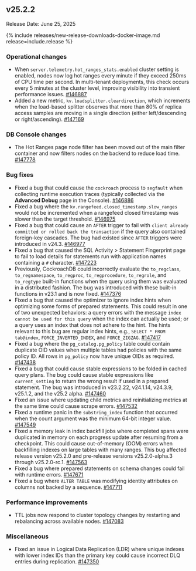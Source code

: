 ## v25.2.2

Release Date: June 25, 2025

{% include releases/new-release-downloads-docker-image.md release=include.release %}

<h3 id="v25-2-2-operational-changes">Operational changes</h3>

- When `server.telemetry.hot_ranges_stats.enabled` cluster setting is enabled, nodes now log hot ranges every minute if they exceed 250ms of CPU time per second. In multi-tenant deployments, this check occurs every 5 minutes at the cluster level, improving visibility into transient performance issues.
 [#146887][#146887]
- Added a new metric, `kv.loadsplitter.cleardirection`, which increments when the load-based splitter observes that more than 80% of replica access samples are moving in a single direction (either left/descending or right/ascending).
 [#147169][#147169]

<h3 id="v25-2-2-db-console-changes">DB Console changes</h3>

- The Hot Ranges page node filter has been moved out of the main filter container and now filters nodes on the backend to reduce load time.
 [#147778][#147778]

<h3 id="v25-2-2-bug-fixes">Bug fixes</h3>

- Fixed a bug that could cause the `cockroach` process to `segfault` when collecting runtime execution traces (typically collected via the **Advanced Debug** page in the Console).
 [#146886][#146886]
- Fixed a bug where the `kv.rangefeed.closed_timestamp.slow_ranges` would not be incremented when a rangefeed closed timestamp was slower than the target threshold.
 [#146975][#146975]
- Fixed a bug that could cause an `AFTER` trigger to fail with `client already committed or rolled back the transaction` if the query also contained foreign-key cascades. The bug had existed since `AFTER` triggers were introduced in v24.3.
 [#146977][#146977]
- Fixed a bug that caused the SQL Activity > Statement Fingerprint page to fail to load details for statements run with application names containing a `#` character.
 [#147223][#147223]
- Previously, CockroachDB could incorrectly evaluate the `to_regclass`, `to_regnamespace`, `to_regproc`, `to_regprocedure`, `to_regrole`, and `to_regtype` built-in functions when the query using them was evaluated in a distributed fashion. The bug was introduced with these built-in functions in v23.1 and is now fixed.
 [#147376][#147376]
- Fixed a bug that caused the optimizer to ignore index hints when optimizing some forms of prepared statements. This could result in one of two unexpected behaviors: a query errors with the message `index cannot be used for this query` when the index can actually be used; or a query uses an index that does not adhere to the hint. The hints relevant to this bug are regular index hints, e.g., `SELECT * FROM tab@index`, `FORCE_INVERTED_INDEX`, and `FORCE_ZIGZAG`.
 [#147417][#147417]
- Fixed a bug where the `pg_catalog.pg_policy` table could contain duplicate OID values when multiple tables had policies with the same policy ID. All rows in `pg_policy` now have unique OIDs as required.
 [#147438][#147438]
- Fixed a bug that could cause stable expressions to be folded in cached query plans. The bug could cause stable expressions like `current_setting` to return the wrong result if used in a prepared statement. The bug was introduced in v23.2.22, v24.1.14, v24.3.9, v25.1.2, and the v25.2 alpha.
 [#147460][#147460]
- Fixed an issue where updating child metrics and reinitializing metrics at the same time could cause scrape errors.
 [#147532][#147532]
- Fixed a runtime panic in the `substring_index` function that occurred when the count argument was the minimum 64-bit integer value.
 [#147549][#147549]
- Fixed a memory leak in index backfill jobs where completed spans were duplicated in memory on each progress update after resuming from a checkpoint. This could cause out-of-memory (OOM) errors when backfilling indexes on large tables with many ranges. This bug affected release version v25.2.0 and pre-release versions v25.2.0-alpha.3 through v25.2.0-rc.1.
 [#147563][#147563]
- Fixed a bug where prepared statements on schema changes could fail with runtime errors.
 [#147671][#147671]
- Fixed a bug where `ALTER TABLE` was modifying identity attributes on columns not backed by a sequence.
 [#147711][#147711]

<h3 id="v25-2-2-performance-improvements">Performance improvements</h3>

- TTL jobs now respond to cluster topology changes by restarting and rebalancing across available nodes.
 [#147083][#147083]

<h3 id="v25-2-2-miscellaneous">Miscellaneous</h3>

- Fixed an issue in Logical Data Replication (LDR) where unique indexes with lower index IDs than the primary key could cause incorrect DLQ entries during replication.
 [#147350][#147350]


[#147169]: https://github.com/cockroachdb/cockroach/pull/147169
[#147778]: https://github.com/cockroachdb/cockroach/pull/147778
[#146886]: https://github.com/cockroachdb/cockroach/pull/146886
[#146975]: https://github.com/cockroachdb/cockroach/pull/146975
[#147223]: https://github.com/cockroachdb/cockroach/pull/147223
[#147417]: https://github.com/cockroachdb/cockroach/pull/147417
[#146887]: https://github.com/cockroachdb/cockroach/pull/146887
[#147671]: https://github.com/cockroachdb/cockroach/pull/147671
[#147350]: https://github.com/cockroachdb/cockroach/pull/147350
[#147376]: https://github.com/cockroachdb/cockroach/pull/147376
[#147438]: https://github.com/cockroachdb/cockroach/pull/147438
[#147460]: https://github.com/cockroachdb/cockroach/pull/147460
[#147532]: https://github.com/cockroachdb/cockroach/pull/147532
[#147563]: https://github.com/cockroachdb/cockroach/pull/147563
[#146977]: https://github.com/cockroachdb/cockroach/pull/146977
[#147711]: https://github.com/cockroachdb/cockroach/pull/147711
[#147083]: https://github.com/cockroachdb/cockroach/pull/147083
[#147549]: https://github.com/cockroachdb/cockroach/pull/147549
